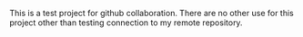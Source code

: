This is a test project for github collaboration. There are no other use for this project other than testing connection to my remote repository.
